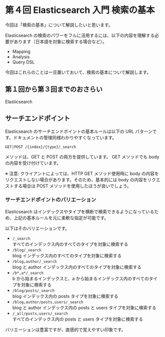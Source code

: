 # 第４回 Elasticsearch 入門 検索の基本
今回は「検索の基本」について解説したいと思います。

Elasticsearch の検索のパワーをフルに活用するには、以下の内容を理解する必要があります（日本語を対象に検索する場合など）。


* Mapping
* Analysis
* Query DSL

今回はこれらのことは一旦置いておいて、検索の基本について解説します。

## 第１回から第３回までのおさらい
Elasticsearch



## サーチエンドポイント
Elasticsearch のサーチエンドポイントの基本ルールは以下の URL パターンです。ドキュメントの管理同様わかりやすくなっています。

```
GET|POST /{index}/{type}/_search
```

メソッドは、GET と POST の両方を提供しています。
GET メソッドでも body の内容を受け付けています。

※ 注意: クライアントによっては、HTTP GET メソッド使用時に body の内容をリクエストしない場合があります。そのため、基本的には body の内容をリクエストする場合は POST メソッドを使用したほうが良いでしょう。

### サーチエンドポイントのバリエーション
Elasticsearch はインデックスやタイプを横断で検索できるようになっているため、上記の基本ルールを元に柔軟な指定が可能です。

以下はそのバリエーションです。

- `/_search`  
  すべてのインデックス内のすべてのタイプを対象に検索する
- `/blog/_search`  
  blog インデックス内のすべてのタイプを対象に検索する
- `/blog,author/_search`  
  blog と author インデックス内のすべてのタイプを対象に検索する
- `/b*,a*/_search`  
  b から始まるインデックスと、a から始まるインデックス内のすべてのタイプを対象に検索する
- `/blog/posts/_search`  
  blog インデックス内の posts タイプを対象に検索する
- `/blog,author/posts,users/_search`  
  blog と author インデックス内の posts と users タイプを対象に検索する
- `/_all/posts,users/_search`  
  すべてのインデックス内の posts と users タイプを対象に検索する

バリエーションは豊富ですが、直感的で覚えやすい印象です。
